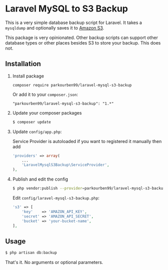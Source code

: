 # Laravel MySQL to S3 Backup

This is a very simple database backup script for Laravel. It takes a `mysqldump` and optionally saves it to [Amazon S3](http://aws.amazon.com/s3/).

This package is very opinionated. Other backup scripts can support other database types or other places besides S3 to store your backup. This does not.

## Installation

1. Install package

    ```composer require parkourben99/laravel-mysql-s3-backup```
      
    Or add it to your `composer.json`:
    ```
    "parkourben99/laravel-mysql-s3-backup": "1.*"
    ```

2. Update your composer packages

    ```bash
    $ composer update
    ```

3. Update `config/app.php`:

   Service Provider is autoloaded if you want to registered it manually then add

    ```php
    'providers' => array(
        ...
        'LaravelMysqlS3Backup\ServiceProvider',
    ),
    ```

4. Publish and edit the config

    ```bash
    $ php vendor:publish --provider=parkourben99/laravel-mysql-s3-backup
    ```

    Edit `config/laravel-mysql-s3-backup.php`:

    ```php
    's3' => [
        'key'    => 'AMAZON_API_KEY',
        'secret' => 'AMAZON_API_SECRET',
        'bucket' => 'your-bucket-name',
    ],
    ```

## Usage

```bash
$ php artisan db:backup
```

That's it. No arguments or optional parameters.
